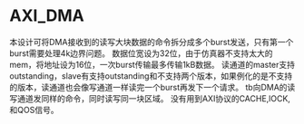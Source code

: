 # AXI_DMA
本设计可将DMA接收到的读写大块数据的命令拆分成多个burst发送，只有第一个burst需要处理4k边界问题。
数据位宽设为32位，由于仿真器不支持太大的mem，将地址设为16位，一次burst传输最多传输1kB数据。
读通道的master支持outstanding，slave有支持outstanding和不支持两个版本，如果例化的是不支持的版本，读通道也会像写通道一样读完一个burst再发下一个请求。
tb向DMA的读写通道发同样的命令，同时读写同一块区域。
没有用到AXI协议的CACHE,lOCK,和QOS信号。
